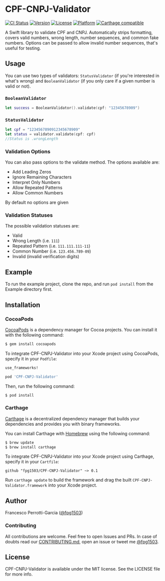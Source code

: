 # CPF-CNPJ-Validator

[![CI Status](http://img.shields.io/travis/fpg1503/CPF-CNPJ-Validator.svg?style=flat)](https://travis-ci.org/fpg1503/CPF-CNPJ-Validator)
[![Version](https://img.shields.io/cocoapods/v/CPF-CNPJ-Validator.svg?style=flat)](https://cocoapods.org/pods/CPF-CNPJ-Validator)
[![License](https://img.shields.io/cocoapods/l/CPF-CNPJ-Validator.svg?style=flat)](https://cocoapods.org/pods/CPF-CNPJ-Validator)
[![Platform](https://img.shields.io/cocoapods/p/CPF-CNPJ-Validator.svg?style=flat)](https://cocoapods.org/pods/CPF-CNPJ-Validator)
[![Carthage compatible](https://img.shields.io/badge/Carthage-compatible-4BC51D.svg?style=flat)](https://github.com/Carthage/Carthage)

A Swift library to validate CPF and CNPJ. Automatically strips formatting, covers valid numbers, wrong length, number sequences, and common fake numbers. Options can be passed to allow invalid number sequences, that's useful for testing.

## Usage

You can use two types of validators: `StatusValidator` (if you're interested in what's wrong) and `BooleanValidator` (if you only care if a given number is valid or not).

### `BooleanValidator`

```swift
let success = BooleanValidator().validate(cpf: "12345678909")
```

### `StatusValidator`

```swift
let cpf = "1234567890912345678909"
let status = validator.validate(cpf: cpf)
//Status is .wrongLength
```

### Validation Options

You can also pass options to the validate method. The options available are:

- Add Leading Zeros
- Ignore Remaining Characters
- Interpret Only Numbers
- Allow Repeated Patterns
- Allow Common Numbers

By default no options are given

### Validation Statuses

The possible validation statuses are:

- Valid
- Wrong Length (i.e. `111`)
- Repeated Pattern (i.e. `111.111.111-11`)
- Common Number (i.e. `123.456.789-09`)
- Invalid (invalid verification digits)


## Example

To run the example project, clone the repo, and run `pod install` from the Example directory first.

## Installation

### CocoaPods

[CocoaPods](http://cocoapods.org) is a dependency manager for Cocoa projects. You can install it with the following command:

```bash
$ gem install cocoapods
```

To integrate CPF-CNPJ-Validator into your Xcode project using CocoaPods, specify it in your `Podfile`:

```ruby
use_frameworks!

pod 'CPF-CNPJ-Validator'
```

Then, run the following command:

```bash
$ pod install
```


### Carthage

[Carthage](https://github.com/Carthage/Carthage) is a decentralized dependency manager that builds your dependencies and provides you with binary frameworks.

You can install Carthage with [Homebrew](http://brew.sh/) using the following command:

```bash
$ brew update
$ brew install carthage
```

To integrate CPF-CNPJ-Validator into your Xcode project using Carthage, specify it in your `Cartfile`:

```ogdl
github "fpg1503/CPF-CNPJ-Validator" ~> 0.1
```

Run `carthage update` to build the framework and drag the built `CPF-CNPJ-Validator.framework` into your Xcode project.


## Author

Francesco Perrotti-Garcia ([@fpg1503](https://github.com/fpg1503))

### Contributing

All contributions are welcome. Feel free to open Issues and PRs. In case of doubts read our [CONTRIBUTING.md](https://github.com/fpg1503/CPF-CNPJ-Validator/blob/master/CONTRIBUTING.md), open an issue or tweet me [@fpg1503](https://twitter.com/fpg1503).

## License

CPF-CNPJ-Validator is available under the MIT license. See the LICENSE file for more info.
